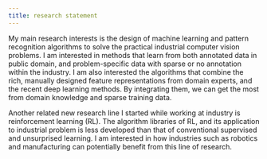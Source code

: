 ```yaml
---
title: research statement
---
```


My main research interests is the design of machine learning and pattern recognition algorithms to solve the practical industrial computer vision problems. I am interested in methods that learn from both annotated data in public domain, and problem-specific data with sparse or no annotation within the industry. I am also interested the algorithms that combine the rich, manually designed feature representations from domain experts, and the recent deep learning methods. By integrating them, we can get the most from domain knowledge and sparse training data.

Another related new research line I started while working at industry is reinforcement learning (RL). The algorithm libraries of RL, and its application to industrial problem is less developed than that of conventional supervised and unsurprised learning. I am interested in how industries such as robotics and manufacturing can potentially benefit from this line of research.

